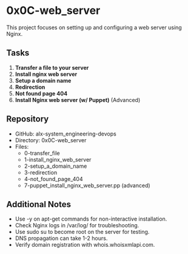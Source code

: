 # 0x0C-web_server

This project focuses on setting up and configuring a web server using Nginx.

## Tasks

1. **Transfer a file to your server**
2. **Install nginx web server**
3. **Setup a domain name**
4. **Redirection**
5. **Not found page 404**
6. **Install Nginx web server (w/ Puppet)** (Advanced)

## Repository

- GitHub: alx-system_engineering-devops
- Directory: 0x0C-web_server
- Files:
    - 0-transfer_file
    - 1-install_nginx_web_server
    - 2-setup_a_domain_name
    - 3-redirection
    - 4-not_found_page_404
    - 7-puppet_install_nginx_web_server.pp (advanced)

## Additional Notes

- Use -y on apt-get commands for non-interactive installation.
- Check Nginx logs in /var/log/ for troubleshooting.
- Use sudo su to become root on the server for testing.
- DNS propagation can take 1-2 hours.
- Verify domain registration with whois.whoisxmlapi.com.
